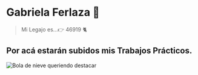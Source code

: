 # Gabriela Ferlaza :star2:
>Mi Legajo es...:point_right: 46919  :cat2:
>
## Por acá estarán subidos mis Trabajos Prácticos. 
![Bola de nieve queriendo destacar](https://encrypted-tbn0.gstatic.com/images?q=tbn:ANd9GcQJn8nNLo29jVwFIfyXSDkDurBFk7sdPNjNxw&usqp=CAU)


